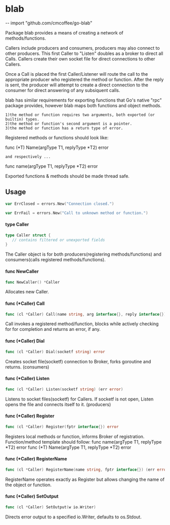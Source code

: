 # blab
--
    import "github.com/cmcoffee/go-blab"

Package blab provides a means of creating a network of methods/functions.

Callers include producers and consumers, producers may also connect to other
producers. This first Caller to "Listen" doubles as a broker to direct all
Calls. Callers create their own socket file for direct connections to other
Callers.

Once a Call is placed the first Caller/Listener will route the call to the
appropriate producer who registered the method or function. After the reply is
sent, the producer will attempt to create a direct connection to the consumer
for direct answering of any subsiquent calls.

blab has similar requirements for exporting functions that Go's native "rpc"
package provides, however blab maps both functions and object methods.

    1)the method or function requires two arguments, both exported (or builtin) types.
    2)the method or function's second argument is a pointer.
    3)the method or function has a return type of error.

Registered methods or functions should look like:

func (*T) Name(argType T1, replyType *T2) error

    and respectively ...

func name(argType T1, replyType *T2) error

Exported functions & methods should be made thread safe.

## Usage

```go
var ErrClosed = errors.New("Connection closed.")
```

```go
var ErrFail = errors.New("Call to unknown method or function.")
```

#### type Caller

```go
type Caller struct {
   // contains filtered or unexported fields
}
```

The Caller object is for both producers(registering methods/functions) and
consumers(calls registered methods/functions).

#### func  NewCaller

```go
func NewCaller() *Caller
```
Allocates new Caller.

#### func (*Caller) Call

```go
func (cl *Caller) Call(name string, arg interface{}, reply interface{}) (err error)
```
Call invokes a registered method/function, blocks while actively checking for
for completion and returns an error, if any.

#### func (*Caller) Dial

```go
func (cl *Caller) Dial(socketf string) error
```
Creates socket file(socketf) connection to Broker, forks goroutine and returns.
(consumers)

#### func (*Caller) Listen

```go
func (cl *Caller) Listen(socketf string) (err error)
```
Listens to socket files(socketf) for Callers. If socketf is not open, Listen
opens the file and connects itself to it. (producers)

#### func (*Caller) Register

```go
func (cl *Caller) Register(fptr interface{}) error
```
Registers local methods or function, informs Broker of registration.
Function/method template should follow: func name(argType T1, replyType *T2)
error func (*T) Name(argType T1, replyType *T2) error

#### func (*Caller) RegisterName

```go
func (cl *Caller) RegisterName(name string, fptr interface{}) (err error)
```
RegisterName operates exactly as Register but allows changing the name of the
object or function.

#### func (*Caller) SetOutput

```go
func (cl *Caller) SetOutput(w io.Writer)
```
Directs error output to a specified io.Writer, defaults to os.Stdout.
